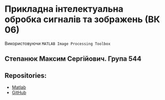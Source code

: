# Прикладна інтелектуальна обробка сигналів та зображень (ВК 06)

Використовуючи `MATLAB Image Processing Toolbox`

## Степанюк Максим Сергійович. Група 544

## Repositories:
- [Matlab](https://drive.mathworks.com/sharing/304207d9-ef07-42ae-8aea-56a87d17eb7b)
- [GitHub](https://github.com/maxstepanyuk/uni-signals)
